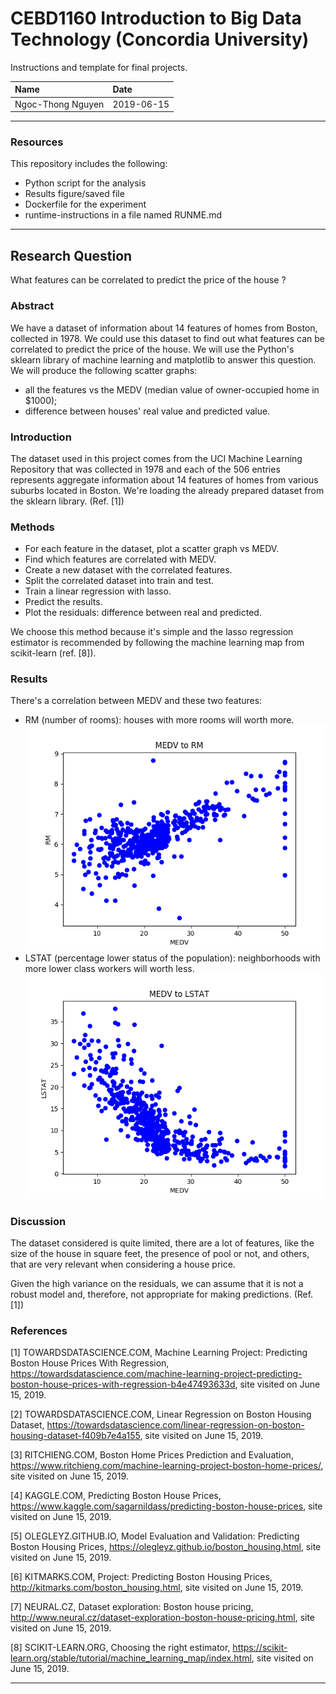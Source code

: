 # CEBD1160 Introduction to Big Data Technology (Concordia University)

Instructions and template for final projects.

| Name             | Date      |
|:-----------------|:----------|
|Ngoc-Thong Nguyen | 2019-06-15|

-----

### Resources

This repository includes the following:

- Python script for the analysis
- Results figure/saved file
- Dockerfile for the experiment
- runtime-instructions in a file named RUNME.md

-----

## Research Question

What features can be correlated to predict the price of the house ?

### Abstract

We have a dataset of information about 14 features of homes from Boston, collected in 1978. 
We could use this dataset to find out what features can be correlated to predict the price of the house.
We will use the Python's sklearn library of machine learning and matplotlib to answer this question.
We will produce the following scatter graphs:
- all the features vs the MEDV (median value of owner-occupied home in $1000);
- difference between houses' real value and predicted value.

### Introduction

The dataset used in this project comes from the UCI Machine Learning Repository that was collected in 1978 and each of the 506 entries represents aggregate information about 14 features of homes from various suburbs located in Boston. We're loading the already prepared dataset from the sklearn library. 
(Ref. [1])

### Methods

- For each feature in the dataset, plot a scatter graph vs MEDV.
- Find which features are correlated with MEDV.
- Create a new dataset with the correlated features.
- Split the correlated dataset into train and test.
- Train a linear regression with lasso.
- Predict the results.
- Plot the residuals: difference between real and predicted.

We choose this method because it's simple and the lasso regression estimator is recommended by following the machine learning map from scikit-learn (ref. [8]).

### Results

There's a correlation between MEDV and these two features: 
- RM (number of rooms): houses with more rooms will worth more.
![Scatter of RM vs MDEV](plots/scatter_MEDV_to_RM.png)
- LSTAT (percentage lower status of the population): neighborhoods with more lower class workers will worth less.
![Scatter of LSTAT vs MDEV](plots/scatter_MEDV_to_LSTAT.png)


### Discussion

The dataset considered is quite limited, there are a lot of features, like the size of the house in square feet, the presence of pool or not, and others, that are very relevant when considering a house price.

Given the high variance on the residuals, we can assume that it is not a robust model and, therefore, not appropriate for making predictions.
(Ref. [1])

### References

[1] TOWARDSDATASCIENCE.COM, Machine Learning Project: Predicting Boston House Prices With Regression, https://towardsdatascience.com/machine-learning-project-predicting-boston-house-prices-with-regression-b4e47493633d, site visited on June 15, 2019.

[2] TOWARDSDATASCIENCE.COM, Linear Regression on Boston Housing Dataset, https://towardsdatascience.com/linear-regression-on-boston-housing-dataset-f409b7e4a155, site visited on June 15, 2019.

[3] RITCHIENG.COM, Boston Home Prices Prediction and Evaluation, https://www.ritchieng.com/machine-learning-project-boston-home-prices/, site visited on June 15, 2019.

[4] KAGGLE.COM, Predicting Boston House Prices, https://www.kaggle.com/sagarnildass/predicting-boston-house-prices, site visited on June 15, 2019.

[5] OLEGLEYZ.GITHUB.IO, Model Evaluation and Validation: Predicting Boston Housing Prices, https://olegleyz.github.io/boston_housing.html, site visited on June 15, 2019.

[6] KITMARKS.COM, Project: Predicting Boston Housing Prices, http://kitmarks.com/boston_housing.html, site visited on June 15, 2019.

[7] NEURAL.CZ, Dataset exploration: Boston house pricing, http://www.neural.cz/dataset-exploration-boston-house-pricing.html, site visited on June 15, 2019.

[8] SCIKIT-LEARN.ORG, Choosing the right estimator, https://scikit-learn.org/stable/tutorial/machine_learning_map/index.html, site visited on June 15, 2019.

-------
